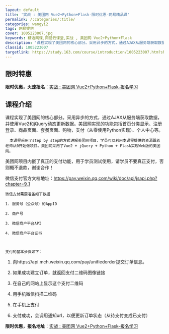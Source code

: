 ```yaml
---
layout: default
title: '实战 : 美团网 Vue2+Python+Flask-限时优惠-网易精品课'
permalink: /:categories/:title/
categories: wangyi2
tags: 网易提供
cover: 1005223007.jpg
keywords: 精选网课,网易云课堂,实战 , 美团网 Vue2+Python+Flask
description: '课程实现了美团网的核心部分。采用异步的方式，通过AJAX从服务端获取数据，并使用Vue2和jQuery动态更新数据。美团'
classid: 1005223007
targetlink: https://study.163.com/course/introduction/1005223007.htm?share=1&shareId=1025206652&utm_campaign=share&utm_medium=iphoneShare&utm_source=&utm_u=1025206652
---
```


## 限时特惠

**限时优惠，火速报名**：[实战 : 美团网 Vue2+Python+Flask-报名学习](https://study.163.com/course/introduction/1005223007.htm?share=1&shareId=1025206652&utm_campaign=share&utm_medium=iphoneShare&utm_source=&utm_u=1025206652)

## 课程介绍

课程实现了美团网的核心部分。采用异步的方式，通过AJAX从服务端获取数据，并使用Vue2和jQuery动态更新数据。美团网实现的功能包括首页分类显示、注册登录、商品页面、套餐页面、购物，支付（从零使用Python实现）、个人中心等。

      本课程采用了step by step的方式讲解美团网项目，学员可以利用本课程提供的资源跟着老师从0开始做项目。美团网采用了Vue2 + jQuery + Python + Flask实现Web版的美团网。

   美团网项目内嵌了真正的支付功能，用于学员测试使用，请学员不要真正支付，否则概不退款，谢谢合作！



   微信支付官方文档地址：https://pay.weixin.qq.com/wiki/doc/api/jsapi.php?chapter=9_1



    微信支付需要准备如下数据

    1. 服务号（公众号）的AppID

    2. 商户号

    3. 微信商户平台API

    4. 微信商户平台证书



    支付的基本步骤如下：

  1. 向https://api.mch.weixin.qq.com/pay/unifiedorder提交订单信息。

  2. 如果成功建立订单，就返回支付二维码图像链接

  3. 在自己的网站上显示这个支付二维码

  4. 用手机微信扫描二维码

  5. 在手机上支付

  6. 支付成功，会调用通知url，以便更新订单状态（从待支付变成已支付）

**限时优惠，报名地址**：[实战 : 美团网 Vue2+Python+Flask-报名学习](https://study.163.com/course/introduction/1005223007.htm?share=1&shareId=1025206652&utm_campaign=share&utm_medium=iphoneShare&utm_source=&utm_u=1025206652)

